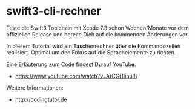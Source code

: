 # swift3-cli-rechner

Teste die Swift3 Toolchain mit Xcode 7.3 schon Wochen/Monate vor dem offiziellen Release und bereite Dich auf die kommenden Änderungen vor. 

In diesem Tutorial wird ein Taschenrechner über die Kommandozeilen realisiert. Optimal um den Fokus auf die Sprachelemente zu richten. 

Eine Erläuterung zum Code findest Du auf YouTube: 
- https://www.youtube.com/watch?v=ArCGHIinul8

Weitere Informationen:
- http://codingtutor.de
